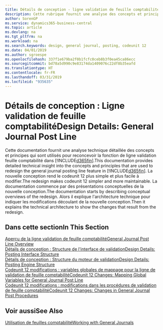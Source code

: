 ```yaml
---
title: Détails de conception - ligne validation de feuille comptabilité | Microsoft Docs
description: Cette rubrique fournit une analyse des concepts et principes qui sont utilisés pour reconcevoir la fonction de ligne validation feuille comptabilité dans Business Central.
author: SorenGP
ms.service: dynamics365-business-central
ms.topic: article
ms.devlang: na
ms.tgt_pltfrm: na
ms.workload: na
ms.search.keywords: design, general journal, posting, codeunit 12
ms.date: 04/01/2019
ms.author: sgroespe
ms.openlocfilehash: 337f1e679ba2f0b1fcfc0ceb8b3f0ea45ca86ecc
ms.sourcegitcommit: bd78a5d990c9e83174da1409076c22df8b35eafd
ms.translationtype: HT
ms.contentlocale: fr-FR
ms.lasthandoff: 03/31/2019
ms.locfileid: "935635"
---
```

# <a name="design-details-general-journal-post-line"></a><span data-ttu-id="cb67b-103">Détails de conception : Ligne validation de feuille comptabilité</span><span class="sxs-lookup"><span data-stu-id="cb67b-103">Design Details: General Journal Post Line</span></span>
<span data-ttu-id="cb67b-104">Cette documentation fournit une analyse technique détaillée des concepts et principes qui sont utilisés pour reconcevoir la fonction de ligne validation feuille comptabilité dans [!INCLUDE[d365fin](includes/d365fin_md.md)].</span><span class="sxs-lookup"><span data-stu-id="cb67b-104">This documentation provides detailed technical insight into the concepts and principles that are used to redesign the general journal posting line feature in [!INCLUDE[d365fin](includes/d365fin_md.md)].</span></span> <span data-ttu-id="cb67b-105">La nouvelle conception rend le codeunit 12 plus simple et plus facile à modifier.</span><span class="sxs-lookup"><span data-stu-id="cb67b-105">The redesign makes codeunit 12 simpler and more maintainable.</span></span> <span data-ttu-id="cb67b-106">La documentation commence par des présentations conceptuelles de la nouvelle conception.</span><span class="sxs-lookup"><span data-stu-id="cb67b-106">The documentation starts by describing conceptual overviews of the redesign.</span></span> <span data-ttu-id="cb67b-107">Alors il explique l'architecture technique pour indiquer les modifications découlant de la nouvelle conception.</span><span class="sxs-lookup"><span data-stu-id="cb67b-107">Then it explains the technical architecture to show the changes that result from the redesign.</span></span>  

## <a name="in-this-section"></a><span data-ttu-id="cb67b-108">Dans cette section</span><span class="sxs-lookup"><span data-stu-id="cb67b-108">In This Section</span></span>  
[<span data-ttu-id="cb67b-109">Aperçu de la ligne validation de feuille comptabilité</span><span class="sxs-lookup"><span data-stu-id="cb67b-109">General Journal Post Line Overview</span></span>](design-details-general-journal-post-line-overview.md)  
[<span data-ttu-id="cb67b-110">Détails de conception : Structure de l'interface de validation</span><span class="sxs-lookup"><span data-stu-id="cb67b-110">Design Details: Posting Interface Structure</span></span>](design-details-posting-interface-structure.md)  
[<span data-ttu-id="cb67b-111">Détails de conception : Structure du moteur de validation</span><span class="sxs-lookup"><span data-stu-id="cb67b-111">Design Details: Posting Engine Structure</span></span>](design-details-posting-engine-structure.md)  
[<span data-ttu-id="cb67b-112">Codeunit 12 modifications : variables globales de mappage pour la ligne de validation de feuille comptabilité</span><span class="sxs-lookup"><span data-stu-id="cb67b-112">Codeunit 12 Changes: Mapping Global Variables for General Journal Post Line</span></span>](design-details-codeunit-12-changes-mapping-global-variables-for-general-journal-post-line.md)  
[<span data-ttu-id="cb67b-113">Codeunit 12 modifications : modifications dans les procédures de validation de feuille comptabilité</span><span class="sxs-lookup"><span data-stu-id="cb67b-113">Codeunit 12 Changes: Changes in General Journal Post Procedures</span></span>](design-details-codeunit-12-changes-changes-in-general-journal-post-procedures.md)  

## <a name="see-also"></a><span data-ttu-id="cb67b-114">Voir aussi</span><span class="sxs-lookup"><span data-stu-id="cb67b-114">See Also</span></span>  
[<span data-ttu-id="cb67b-115">Utilisation de feuilles comptabilité</span><span class="sxs-lookup"><span data-stu-id="cb67b-115">Working with General Journals</span></span>](ui-work-general-journals.md)
